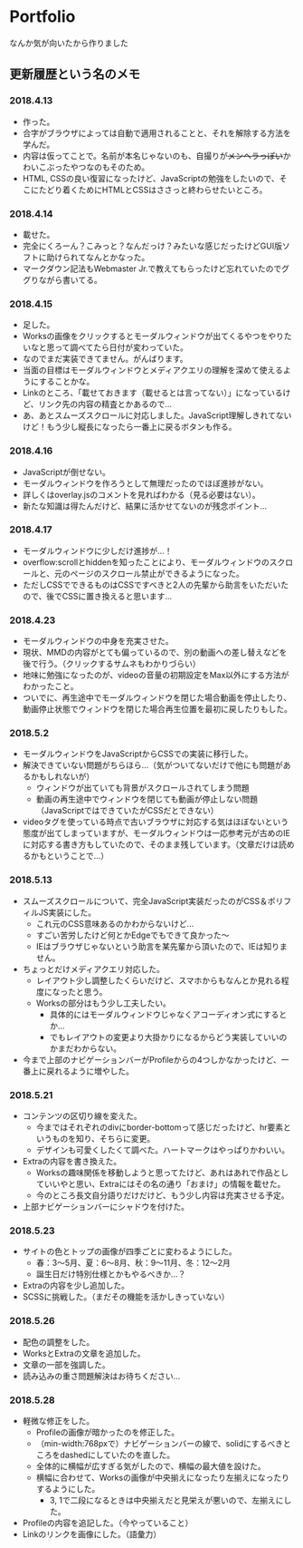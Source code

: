 # Portfolio  
なんか気が向いたから作りました  

## 更新履歴という名のメモ  
### 2018.4.13  
* 作った。  
* 合字がブラウザによっては自動で適用されることと、それを解除する方法を学んだ。  
* 内容は仮ってことで。名前が本名じゃないのも、自撮りが~~メンヘラっぽい~~かわいこぶったやつなのもそのため。  
* HTML, CSSの良い復習になったけど、JavaScriptの勉強をしたいので、そこにたどり着くためにHTMLとCSSはささっと終わらせたいところ。  
### 2018.4.14
* 載せた。
* 完全にくろーん？こみっと？なんだっけ？みたいな感じだったけどGUI版ソフトに助けられてなんとかなった。
* マークダウン記法もWebmaster Jr.で教えてもらったけど忘れていたのでググりながら書いてる。
### 2018.4.15
* 足した。
* Worksの画像をクリックするとモーダルウィンドウが出てくるやつをやりたいなと思って調べてたら日付が変わっていた。
* なのでまだ実装できてません。がんばります。
* 当面の目標はモーダルウィンドウとメディアクエリの理解を深めて使えるようにすることかな。
* Linkのところ、「載せておきます（載せるとは言ってない）」になっているけど、リンク先の内容の精査とかあるので…
* あ、あとスムーズスクロールに対応しました。JavaScript理解しきれてないけど！もう少し縦長になったら一番上に戻るボタンも作る。
### 2018.4.16
* JavaScriptが倒せない。
* モーダルウィンドウを作ろうとして無理だったのでほぼ進捗がない。
* 詳しくはoverlay.jsのコメントを見ればわかる（見る必要はない）。
* 新たな知識は得たんだけど、結果に活かせてないのが残念ポイント…
### 2018.4.17
* モーダルウィンドウに少しだけ進捗が…！
* overflow:scrollとhiddenを知ったことにより、モーダルウィンドウのスクロールと、元のページのスクロール禁止ができるようになった。
* ただしCSSでできるものはCSSですべきと2人の先輩から助言をいただいたので、後でCSSに置き換えると思います…
### 2018.4.23
* モーダルウィンドウの中身を充実させた。
* 現状、MMDの内容がとても偏っているので、別の動画への差し替えなどを後で行う。（クリックするサムネもわかりづらい）
* 地味に勉強になったのが、videoの音量の初期設定をMax以外にする方法がわかったこと。
* ついでに、再生途中でモーダルウィンドウを閉じた場合動画を停止したり、動画停止状態でウィンドウを閉じた場合再生位置を最初に戻したりもした。
### 2018.5.2
* モーダルウィンドウをJavaScriptからCSSでの実装に移行した。
* 解決できていない問題がちらほら…（気がついてないだけで他にも問題があるかもしれないが）
  * ウィンドウが出ていても背景がスクロールされてしまう問題
  * 動画の再生途中でウィンドウを閉じても動画が停止しない問題（JavaScriptではできていたがCSSだとできない）
* videoタグを使っている時点で古いブラウザに対応する気はほぼないという態度が出てしまっていますが、モーダルウィンドウは一応参考元が古めのIEに対応する書き方もしていたので、そのまま残しています。（文章だけは読めるかもということで…）
### 2018.5.13
* スムーズスクロールについて、完全JavaScript実装だったのがCSS＆ポリフィルJS実装にした。
  * これ元のCSS意味あるのかわからないけど…
  * すごい苦労したけど何とかEdgeでもできて良かった～
  * IEはブラウザじゃないという助言を某先輩から頂いたので、IEは知りません。
* ちょっとだけメディアクエリ対応した。
  * レイアウト少し調整したくらいだけど、スマホからもなんとか見れる程度になったと思う。
  * Worksの部分はもう少し工夫したい。
    * 具体的にはモーダルウィンドウじゃなくアコーディオン式にするとか…
    * でもレイアウトの変更より大掛かりになるからどう実装していいのかまだわからない。
* 今まで上部のナビゲーションバーがProfileからの4つしかなかったけど、一番上に戻れるように増やした。
### 2018.5.21
* コンテンツの区切り線を変えた。
  * 今まではそれぞれのdivにborder-bottomって感じだったけど、hr要素というものを知り、そちらに変更。
  * デザインも可愛くしたくて調べた。ハートマークはやっぱりかわいい。
* Extraの内容を書き換えた。
  * Worksの趣味関係を移動しようと思ってたけど、あれはあれで作品としていいやと思い、Extraにはその名の通り「おまけ」の情報を載せた。
  * 今のところ長文自分語りだけだけど、もう少し内容は充実させる予定。
* 上部ナビゲーションバーにシャドウを付けた。
### 2018.5.23
* サイトの色とトップの画像が四季ごとに変わるようにした。
  * 春：3～5月、夏：6～8月、秋：9～11月、冬：12～2月
  * 誕生日だけ特別仕様とかもやるべきか…？
* Extraの内容を少し追加した。
* SCSSに挑戦した。（まだその機能を活かしきっていない）
### 2018.5.26
* 配色の調整をした。
* WorksとExtraの文章を追加した。
* 文章の一部を強調した。
* 読み込みの重さ問題解決はお待ちください…
### 2018.5.28
* 軽微な修正をした。
  * Profileの画像が暗かったのを修正した。
  * （min-width:768pxで）ナビゲーションバーの線で、solidにするべきところをdashedにしていたのを直した。
  * 全体的に横幅が広すぎる気がしたので、横幅の最大値を設けた。
  * 横幅に合わせて、Worksの画像が中央揃えになったり左揃えになったりするようにした。
    * 3, 1で二段になるときは中央揃えだと見栄えが悪いので、左揃えにした。
* Profileの内容を追記した。（今やっていること）
* Linkのリンクを画像にした。（語彙力）
